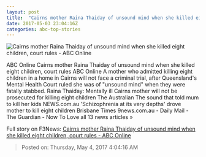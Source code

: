 ```yaml
---
layout: post
title:  "Cairns mother Raina Thaiday of unsound mind when she killed eight children, court rules - ABC Online"
date: 2017-05-03 23:04:16Z
categories: abc-top-stories
---
```


![Cairns mother Raina Thaiday of unsound mind when she killed eight children, court rules - ABC Online](http://www.abc.net.au/news/image/5981074-1x1-700x700.jpg)

ABC Online Cairns mother Raina Thaiday of unsound mind when she killed eight children, court rules ABC Online A mother who admitted killing eight children in a home in Cairns will not face a criminal trial, after Queensland's Mental Health Court ruled she was of "unsound mind" when they were fatally stabbed. Raina Thaiday: Mentally ill Cairns mother will not be prosecuted for killing eight children The Australian The sound that told mum to kill her kids NEWS.com.au 'Schizophrenia at its very depths' drove mother to kill eight children Brisbane Times 9news.com.au - Daily Mail - The Guardian - Now To Love all 13 news articles »


Full story on F3News: [Cairns mother Raina Thaiday of unsound mind when she killed eight children, court rules - ABC Online](http://www.f3nws.com/n/EnSJUG)

> Posted on: Thursday, May 4, 2017 4:04:16 AM
